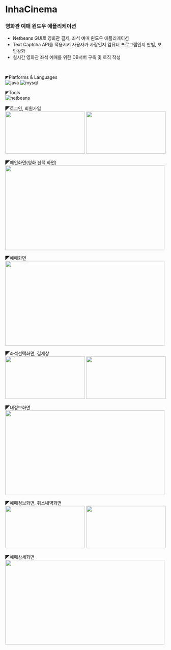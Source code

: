 # InhaCinema

### 영화관 예매 윈도우 애플리케이션
* Netbeans GUI로 영화관 결제, 좌석 예매 윈도우 애플리케이션
* Text Captcha API를 적용시켜 사용자가 사람인지 컴퓨터 프로그램인지 판별, 보안강화
* 실시간 영화관 좌석 예매를 위한 DB서버 구축 및 로직 작성
<br>

◤Platforms & Languages<br>
![java](https://img.shields.io/badge/Java-ED8B00?style=for-the-badge&logo=openjdk&logoColor=white)
![mysql](https://img.shields.io/badge/MySQL-4479A1?style=for-the-badge&logo=mysql&logoColor=white)

◤Tools<br>
![netbeans](https://img.shields.io/badge/NetBeans-1B6AC6?style=for-the-badge&logo=apachenetbeanside&logoColor=white)

◤로그인, 회원가입<br>
<img src="https://github.com/KION126/java_GUI_InhaCinema/assets/73977410/387c24a7-3451-4976-a3ff-77edc3e94d61"  width="250" height="133"/>
<img src="https://github.com/KION126/java_GUI_InhaCinema/assets/73977410/a0223b90-cb09-40de-8a67-fccf91e12885"  width="250" height="133"/>

◤메인화면(영화 선택 화면)<br>
<img src="https://github.com/KION126/java_GUI_InhaCinema/assets/73977410/a6717c3f-509d-4c2a-b67b-458b049d8077"  width="500" height="266"/>

◤예매화면<br>
<img src="https://github.com/KION126/java_GUI_InhaCinema/assets/73977410/a59ad892-e048-42f2-96d8-162fbc45a12b"  width="500" height="266"/>

◤좌석선택화면, 결제창<br>
<img src="https://github.com/KION126/java_GUI_InhaCinema/assets/73977410/b568ede9-081f-4a97-893d-4ffbe9aa8904"  width="250" height="133"/>
<img src="https://github.com/KION126/java_GUI_InhaCinema/assets/73977410/d4f48fad-5994-4213-bf6c-b8332a7ff37a"  width="250" height="133"/>

◤내정보화면<br>
<img src="https://github.com/KION126/java_GUI_InhaCinema/assets/73977410/833c0f98-ffcf-47df-ad05-df547f917782"  width="500" height="266"/>

◤예매정보화면, 취소내역화면<br>
<img src="https://github.com/KION126/java_GUI_InhaCinema/assets/73977410/abd8d5b3-5484-43ad-b80a-40c9d5966558"  width="250" height="133"/>
<img src="https://github.com/KION126/java_GUI_InhaCinema/assets/73977410/21392d99-f6cd-41de-9d3c-141e8c683568"  width="250" height="133"/>

◤예매상세화면<br>
<img src="https://github.com/KION126/java_GUI_InhaCinema/assets/73977410/62fd18a3-773f-4ec5-afca-1704e769d71a"  width="500" height="266"/>
